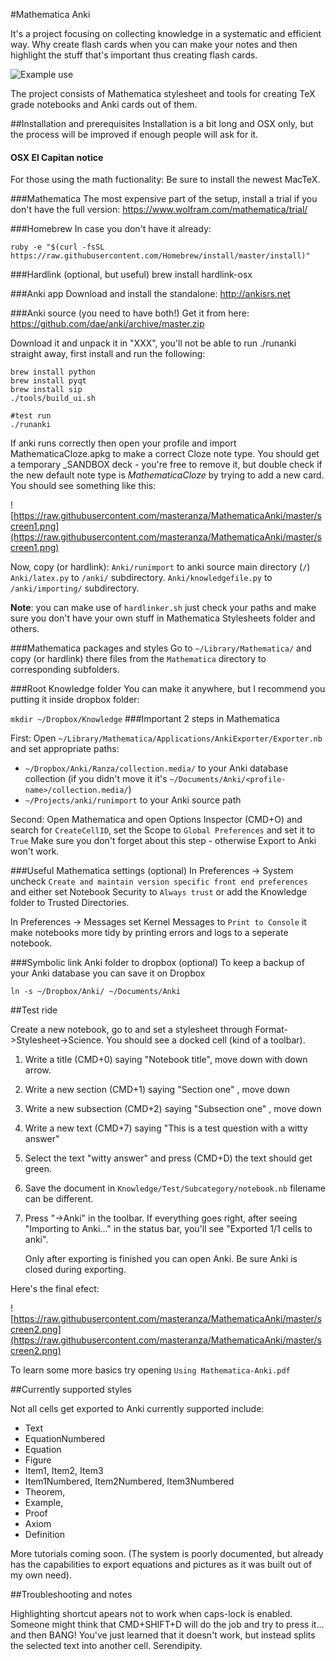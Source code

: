 #Mathematica Anki

It's a project focusing on collecting knowledge in a systematic and efficient way.
Why create flash cards when you can make your notes and then highlight the stuff that's important thus creating flash cards.

![Example use](https://raw.githubusercontent.com/masteranza/MathematicaAnki/master/screen0.png)

The project consists of Mathematica stylesheet and tools for creating TeX grade notebooks and Anki cards out of them. 

##Installation and prerequisites 
Installation is a bit long and OSX only, but the process will be improved if enough people will ask for it.  

#### OSX El Capitan notice

For those using the math fuctionality: Be sure to install the newest MacTeX. 

###Mathematica
The most expensive part of the setup, install a trial if you don't have the full version: https://www.wolfram.com/mathematica/trial/

###Homebrew 
In case you don't have it already:

    ruby -e "$(curl -fsSL https://raw.githubusercontent.com/Homebrew/install/master/install)"

###Hardlink (optional, but useful)
    brew install hardlink-osx
    
###Anki app
Download and install the standalone: http://ankisrs.net

###Anki source (you need to have both!)
Get it from here: https://github.com/dae/anki/archive/master.zip

Download it and unpack it in "XXX", you'll not be able to run ./runanki straight away, first install and run the following:

    brew install python
    brew install pyqt
    brew install sip
    ./tools/build_ui.sh
   
    #test run
    ./runanki

If anki runs correctly then open your profile and import MathematicaCloze.apkg to make a correct Cloze note type. You should get a temporary _SANDBOX deck - you're free to remove it, but double check if the new default note type is *MathematicaCloze* by trying to add a new card. You should see something like this: 

![https://raw.githubusercontent.com/masteranza/MathematicaAnki/master/screen1.png](https://raw.githubusercontent.com/masteranza/MathematicaAnki/master/screen1.png)

Now, copy (or hardlink):
 `Anki/runimport` to anki source main directory (`/`) 
 `Anki/latex.py` to `/anki/` subdirectory.
 `Anki/knowledgefile.py` to `/anki/importing/` subdirectory.

**Note**: you can make use of `hardlinker.sh` just check your paths and make sure you don't have your own stuff in Mathematica Stylesheets folder and others.

###Mathematica packages and styles
Go to `~/Library/Mathematica/` and copy (or hardlink) there files from the `Mathematica` directory to corresponding subfolders.

###Root Knowledge folder
You can make it anywhere, but I recommend you putting it inside dropbox folder:

`mkdir ~/Dropbox/Knowledge`
###Important 2 steps in Mathematica

First: Open `~/Library/Mathematica/Applications/AnkiExporter/Exporter.nb` and set appropriate paths:

 - `~/Dropbox/Anki/Ranza/collection.media/` to your Anki database collection (if you didn't move it it's  `~/Documents/Anki/<profile-name>/collection.media/`)
 - `~/Projects/anki/runimport` to your Anki source path

Second: Open Mathematica and open Options Inspector (CMD+O) and search for `CreateCellID`, set the Scope to `Global Preferences` and set it to `True`
Make sure you don't forget about this step - otherwise Export to Anki won't work.

###Useful Mathematica settings (optional)
In Preferences -> System uncheck `Create and maintain version specific front end preferences`
and either set Notebook Security to `Always trust` or add the Knowledge folder to Trusted Directories.

In Preferences -> Messages set Kernel Messages to `Print to Console` it make notebooks more tidy by printing errors and logs to a seperate notebook.

###Symbolic link Anki folder to dropbox (optional)
To keep a backup of your Anki database you can save it on Dropbox

    ln -s ~/Dropbox/Anki/ ~/Documents/Anki



##Test ride

Create a new notebook, go to and set a stylesheet through Format->Stylesheet->Science. You should see a docked cell (kind of a toolbar).

 1. Write a title (CMD+0) saying "Notebook title", move down with down
    arrow.
 2. Write a new section (CMD+1) saying "Section one" , move down
 3. Write a new subsection (CMD+2) saying "Subsection one" , move down
 4. Write a new text (CMD+7) saying "This is a test question with a witty answer"
 5. Select the text "witty answer" and press (CMD+D) the text should get green.
 6. Save the document in `Knowledge/Test/Subcategory/notebook.nb` filename can be different.
 7. Press "->Anki" in the toolbar. If everything goes right, after seeing "Importing to Anki..." in the status bar, you'll see  "Exported 1/1 cells to anki". 

    Only after exporting is finished you can open Anki. Be sure Anki is closed during exporting.

Here's the final efect:

![https://raw.githubusercontent.com/masteranza/MathematicaAnki/master/screen2.png](https://raw.githubusercontent.com/masteranza/MathematicaAnki/master/screen2.png)

To learn some more basics try opening `Using Mathematica-Anki.pdf`

##Currently supported styles

Not all cells get exported to Anki currently supported include:

* Text
* EquationNumbered
* Equation
* Figure
* Item1, Item2, Item3
* Item1Numbered, Item2Numbered, Item3Numbered
* Theorem,
* Example,
* Proof
* Axiom
* Definition

More tutorials coming soon.  (The system is poorly documented, but already has the capabilities to export equations and pictures as it was built out of my own need).

##Troubleshooting and notes

Highlighting shortcut apears not to work when caps-lock is enabled.
Someone might think that CMD+SHIFT+D will do the job and try to press it... and then BANG! You've just learned that it doesn't work, but instead splits the selected text into another cell. Serendipity.
